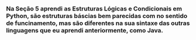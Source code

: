 ### Na Seção 5 aprendi as Estruturas Lógicas e Condicionais em Python, são estruturas báscias bem parecidas com no sentido de funcinamento, mas são diferentes na sua sintaxe das outras linguagens que eu aprendi anteriormente, como Java.
